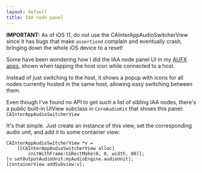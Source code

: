 ```yaml
---
layout: default
title: IAA node panel
---
```


**IMPORTANT:** As of iOS 11, do *not* use the CAInterAppAudioSwitcherView since it has bugs that make `assertiond` complain and eventually crash, bringing down the whole iOS device to a reset!

Some have been wondering how I did the IAA node panel UI in my [AUFX apps](http://kymatica.com/aufx), shown when tapping the host icon while connected to a host.

Instead of just switching to the host, it shows a popup with icons for all nodes currently hosted in the same host, allowing easy switching between them.

Even though I've found no API to get such a list of sibling IAA nodes, there's a public built-in UIView subclass in `CoreAudioKit` that shows this panel: `CAInterAppAudioSwitcherView`

It's that simple. Just create an instance of this view, set the corresponding audio unit, and add it to some container view:

```objc
CAInterAppAudioSwitcherView *v = 
    [[CAInterAppAudioSwitcherView alloc] 
        initWithFrame:CGRectMake(0, 0, width, 80)];
[v setOutputAudioUnit:myAudioEngine.audioUnit];
[containerView addSubview:v];
```
